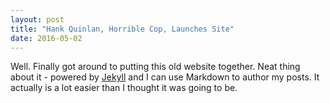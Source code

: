 ```yaml
---
layout: post
title: "Hank Quinlan, Horrible Cop, Launches Site"
date: 2016-05-02
---
```


Well. Finally got around to putting this old website together. 
Neat thing about it - powered by [Jekyll](http://jekyllrb.com) and I can use Markdown to author my posts. 
It actually is a lot easier than I thought it was going to be.
